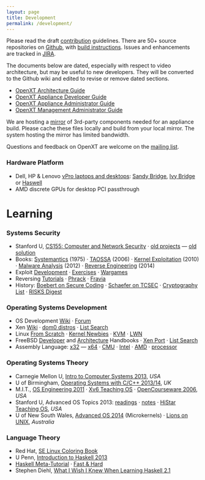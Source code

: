 ```yaml
---
layout: page
title: Development
permalink: /development/
---
```


Please read the draft [contribution](https://github.com/OpenXT/openxt/wiki/Contributing) guidelines. There are 50+ source repositories on [Github](https://github.com/openxt), with [build instructions](https://github.com/OpenXT/openxt/wiki/How%20to%20build%20OpenXT).  Issues and enhancements are tracked in [JIRA](https://openxt.atlassian.net).

The documents below are dated, especially with respect to video architecture, but may be useful to new developers.  They will be converted to the Github wiki and edited to revise or remove dated sections.

+ [OpenXT Architecture Guide](https://github.com/OpenXT-Extras/docs/blob/master/XTArchitectureGuide.pdf?raw=true)
+ [OpenXT Appliance Developer Guide](https://github.com/OpenXT-Extras/docs/blob/master/XTEngineDeveloperGuide.pdf?raw=true)
+ [OpenXT Appliance Administrator Guide](https://github.com/OpenXT-Extras/docs/blob/master/XTEngineAdministratorGuide.pdf?raw=true)
+ [OpenXT Management Administrator Guide](https://github.com/OpenXT-Extras/docs/blob/master/XTSynchronizerAdministratorGuide.pdf?raw=true)

We are hosting a [mirror](http://openxt.org/mirror) of 3rd-party components needed for an appliance build. Please cache these files locally and build from your local mirror. The system hosting the mirror has limited bandwidth. 

Questions and feedback on OpenXT are welcome on the [mailing list](https://groups.google.com/forum/#!forum/openxt).

### Hardware Platform

+ Dell, HP & Lenovo [vPro laptops and desktops](https://msp.intel.com/find-a-vpro-system): [Sandy Bridge](http://en.wikipedia.org/wiki/Sandy_Bridge), [Ivy Bridge](http://en.wikipedia.org/wiki/Ivy_Bridge_%28microarchitecture%29) or [Haswell](http://en.wikipedia.org/wiki/Haswell_%28microarchitecture%29)
+ AMD discrete GPUs for desktop PCI passthrough 

# Learning

### Systems Security

+ Stanford U, [CS155: Computer and Network Security](http://crypto.stanford.edu/cs155/) &middot; [old projects](http://crypto.stanford.edu/cs155old/) &mdash; [old solution](http://blogs.hulmahan.com.ph/archives/category/hack-101)
+ Books: [Systemantics](http://en.wikipedia.org/wiki/Systemantics) (1975) &middot; [TAOSSA](http://www.amazon.com/Art-Software-Security-Assessment-Vulnerabilities/dp/0321444426/) (2006) &middot; [Kernel Exploitation](http://www.amazon.com/Guide-Kernel-Exploitation-Attacking-Core/dp/1597494860) (2010) &middot; [Malware Analysis](http://www.amazon.com/Practical-Malware-Analysis-Dissecting-Malicious/dp/1593272901/) (2012) &middot; [Reverse Engineering](http://www.amazon.com/Practical-Reverse-Engineering-Reversing-Obfuscation/dp/1118787315) (2014) 
+ Exploit [Development](https://www.corelan.be/index.php/category/security/exploit-writing-tutorials/) &middot; [Exercises](http://exploit-exercises.com/) &middot; [Wargames](http://smashthestack.org/faq.html#a1)
+ Reversing [Tutorials](https://tuts4you.com/download.php?list.17) &middot; [Phrack](http://phrack.org/issues/1/1.html) &middot; [Fravia](http://en.wikipedia.org/wiki/Fravia) 
+ History: [Boebert on Secure Coding](http://catless.ncl.ac.uk/Risks/27.25.html#subj16) &middot; [Schaefer on TCSEC](https://www.acsac.org/2004/papers/ClassicPaperSchafer.pdf) &middot; [Cryptography List](https://www.mail-archive.com/cryptography@metzdowd.com/) &middot; [RISKS Digest](http://catless.ncl.ac.uk/Risks/)


### Operating Systems Development

+ OS Development [Wiki](http://wiki.osdev.org) &middot; [Forum](http://forum.osdev.org)
+ Xen [Wiki](http://wiki.xenproject.org/wiki/Main_Page) &middot; [dom0 distros](http://wiki.xenproject.org/wiki/Dom0_Kernels_for_Xen) &middot; [List Search](http://www.xenproject.org/help/mailing-list.html) 
+ Linux [From Scratch](http://www.linuxfromscratch.org/) &middot; [Kernel Newbies](http://kernelnewbies.org/KernelHacking) &middot; [KVM](http://www.linux-kvm.org/page/Main_Page) &middot; [LWN](https://lwn.net/Archives/)
+ FreeBSD [Developer](https://www.freebsd.org/doc/en_US.ISO8859-1/books/developers-handbook/index.html) and [Architecture](https://www.freebsd.org/doc/en_US.ISO8859-1/books/arch-handbook/index.html) Handbooks &middot; [Xen Port](https://wiki.freebsd.org/FreeBSD/Xen) &middot; [List Search](https://www.freebsd.org/search/)
+ Assembly Language: [x32](http://www.drpaulcarter.com/pcasm/index.php) &mdash; [x64](https://software.intel.com/en-us/articles/introduction-to-x64-assembly) &middot; [CMU](http://web.archive.org/web/20140929141319/http://www.cs.cmu.edu/~fp/courses/15213-s07/misc/asm64-handout.pdf) &middot; [Intel](http://www.intel.com/content/www/us/en/processors/architectures-software-developer-manuals.html) &middot; [AMD](http://developer.amd.com/resources/documentation-articles/developer-guides-manuals/) &middot; [processor](http://sandpile.org/)

### Operating Systems Theory

+ Carnegie Mellon U, [Intro to Computer Systems 2013](http://www.cs.cmu.edu/afs/cs/academic/class/15213-f13/www/schedule.html), *USA*
+ U of Birmingham, [Operating Systems with C/C++ 2013/14](http://www.cs.bham.ac.uk/~exr/lectures/opsys/13_14/lectures.php), *UK*
+ M.I.T., [OS Engineering 2011](http://pdos.csail.mit.edu/6.828/2011/schedule.html) &middot; [Xv6 Teaching OS](http://pdos.csail.mit.edu/6.828/2014/xv6.html) &middot; [OpenCourseware 2006](http://ocw.mit.edu/courses/electrical-engineering-and-computer-science/6-828-operating-system-engineering-fall-2006/), *USA*
+ Stanford U, Advanced OS Topics 2013: [readings](http://www.scs.stanford.edu/13wi-cs240/sched/) &middot; [notes](http://www.scs.stanford.edu/13wi-cs240/notes) &middot; [HiStar Teaching OS](http://www.scs.stanford.edu/histar/), *USA*
+ U of New South Wales, [Advanced OS 2014](http://www.cse.unsw.edu.au/~cs9242/14/lectures/) (Microkernels) &middot; [Lions on UNIX](http://en.wikipedia.org/wiki/Lions%27_Commentary_on_UNIX_6th_Edition,_with_Source_Code), *Australia*

### Language Theory

+ Red Hat, [SE Linux Coloring Book](https://people.redhat.com/duffy/selinux/selinux-coloring-book_A4-Stapled.pdf)
+ U Penn, [Introduction to Haskell 2013](http://www.seas.upenn.edu/~cis194/spring13/lectures.html)
+ [Haskell Meta-Tutorial](http://www.haskell.org/haskellwiki/Meta-tutorial) &middot; [Fast & Hard](https://www.fpcomplete.com/school/to-infinity-and-beyond/pick-of-the-week/haskell-fast-hard)
+ Stephen Diehl, [What I Wish I Knew When Learning Haskell 2.1](http://dev.stephendiehl.com/hask/#cabal)
